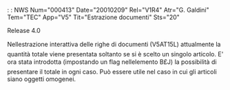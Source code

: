  :  : NWS Num="000413" Date="20010209" Rel="V1R4" Atr="G. Galdini" Tem="TEC" App="V5" Tit="Estrazione documenti" Sts="20"

Release 4.0

Nellestrazione interattiva delle righe di documenti (V5AT15L) attualmente la quantità totale viene
presentata soltanto se si è scelto un singolo articolo. E' ora stata introdotta (impostando un flag
nellelemento B£J) la possibilità di presentare il totale in ogni caso. Può essere utile nel caso in cui gli articoli siano oggetti omogenei.



